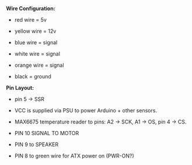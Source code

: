 **Wire Configuration:**

* red wire = 5v



* yellow wire = 12v



* blue wire = signal



* white wire = signal



* orange wire = signal



* black = ground





**Pin Layout:**



* pin 5 -> SSR



* VCC is supplied via PSU to power Arduino + other sensors.



* MAX6675 temperature reader to pins: A2 -> SCK, A1 -> OS, pin 4 -> CS.



* PIN 10 SIGNAL TO MOTOR



* PIN 9 to SPEAKER



* PIN 8 to green wire for ATX power on (PWR-ON?)




